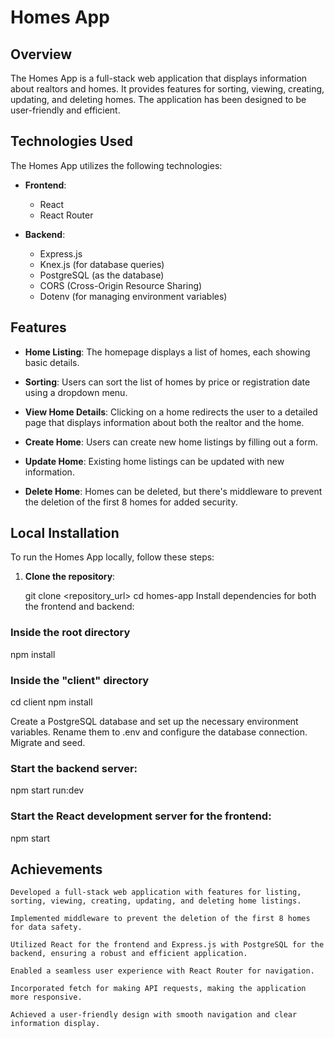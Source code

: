 # Homes App

## Overview

The Homes App is a full-stack web application that displays information about realtors and homes. It provides features for sorting, viewing, creating, updating, and deleting homes. The application has been designed to be user-friendly and efficient.

## Technologies Used

The Homes App utilizes the following technologies:

- **Frontend**:

  - React
  - React Router

- **Backend**:
  - Express.js
  - Knex.js (for database queries)
  - PostgreSQL (as the database)
  - CORS (Cross-Origin Resource Sharing)
  - Dotenv (for managing environment variables)

## Features

- **Home Listing**: The homepage displays a list of homes, each showing basic details.

- **Sorting**: Users can sort the list of homes by price or registration date using a dropdown menu.

- **View Home Details**: Clicking on a home redirects the user to a detailed page that displays information about both the realtor and the home.

- **Create Home**: Users can create new home listings by filling out a form.

- **Update Home**: Existing home listings can be updated with new information.

- **Delete Home**: Homes can be deleted, but there's middleware to prevent the deletion of the first 8 homes for added security.

## Local Installation

To run the Homes App locally, follow these steps:

1. **Clone the repository**:

   git clone <repository_url>
   cd homes-app
   Install dependencies for both the frontend and backend:

### Inside the root directory

npm install

### Inside the "client" directory

cd client
npm install

Create a PostgreSQL database and set up the necessary environment variables. Rename them to .env and configure the database connection. Migrate and seed.

### Start the backend server:

npm start run:dev

### Start the React development server for the frontend:

npm start

## Achievements

    Developed a full-stack web application with features for listing, sorting, viewing, creating, updating, and deleting home listings.

    Implemented middleware to prevent the deletion of the first 8 homes for data safety.

    Utilized React for the frontend and Express.js with PostgreSQL for the backend, ensuring a robust and efficient application.

    Enabled a seamless user experience with React Router for navigation.

    Incorporated fetch for making API requests, making the application more responsive.

    Achieved a user-friendly design with smooth navigation and clear information display.
